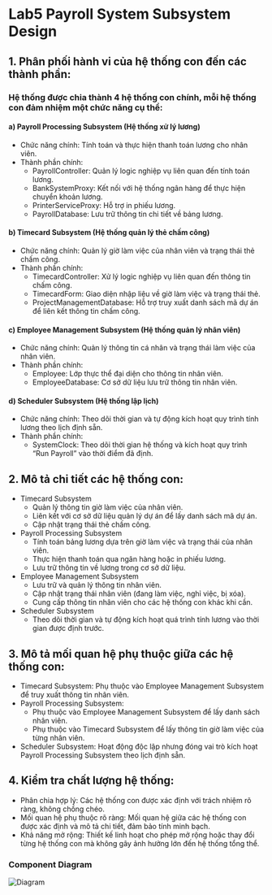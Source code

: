 # Lab5 Payroll System Subsystem Design 

## 1. Phân phối hành vi của hệ thống con đến các thành phần:
### Hệ thống được chia thành 4 hệ thống con chính, mỗi hệ thống con đảm nhiệm một chức năng cụ thể:
#### a) Payroll Processing Subsystem (Hệ thống xử lý lương)
- Chức năng chính: Tính toán và thực hiện thanh toán lương cho nhân viên.
- Thành phần chính:
  + PayrollController: Quản lý logic nghiệp vụ liên quan đến tính toán lương.
  + BankSystemProxy: Kết nối với hệ thống ngân hàng để thực hiện chuyển khoản lương.
  + PrinterServiceProxy: Hỗ trợ in phiếu lương.
  + PayrollDatabase: Lưu trữ thông tin chi tiết về bảng lương.
#### b) Timecard Subsystem (Hệ thống quản lý thẻ chấm công)
- Chức năng chính: Quản lý giờ làm việc của nhân viên và trạng thái thẻ chấm công.
- Thành phần chính:
  + TimecardController: Xử lý logic nghiệp vụ liên quan đến thông tin chấm công.
  + TimecardForm: Giao diện nhập liệu về giờ làm việc và trạng thái thẻ.
  + ProjectManagementDatabase: Hỗ trợ truy xuất danh sách mã dự án để liên kết thông tin chấm công.
#### c) Employee Management Subsystem (Hệ thống quản lý nhân viên)
- Chức năng chính: Quản lý thông tin cá nhân và trạng thái làm việc của nhân viên.
- Thành phần chính:
  + Employee: Lớp thực thể đại diện cho thông tin nhân viên.
  + EmployeeDatabase: Cơ sở dữ liệu lưu trữ thông tin nhân viên.
#### d) Scheduler Subsystem (Hệ thống lập lịch)
- Chức năng chính: Theo dõi thời gian và tự động kích hoạt quy trình tính lương theo lịch định sẵn.
- Thành phần chính:
  + SystemClock: Theo dõi thời gian hệ thống và kích hoạt quy trình “Run Payroll” vào thời điểm đã định.
    
## 2. Mô tả chi tiết các hệ thống con:
- Timecard Subsystem
  + Quản lý thông tin giờ làm việc của nhân viên.
  + Liên kết với cơ sở dữ liệu quản lý dự án để lấy danh sách mã dự án.
  + Cập nhật trạng thái thẻ chấm công.
- Payroll Processing Subsystem
  + Tính toán bảng lương dựa trên giờ làm việc và trạng thái của nhân viên.
  + Thực hiện thanh toán qua ngân hàng hoặc in phiếu lương.
  + Lưu trữ thông tin về lương trong cơ sở dữ liệu.
- Employee Management Subsystem
  + Lưu trữ và quản lý thông tin nhân viên.
  + Cập nhật trạng thái nhân viên (đang làm việc, nghỉ việc, bị xóa).
  + Cung cấp thông tin nhân viên cho các hệ thống con khác khi cần.
- Scheduler Subsystem
  + Theo dõi thời gian và tự động kích hoạt quá trình tính lương vào thời gian được định trước.

## 3. Mô tả mối quan hệ phụ thuộc giữa các hệ thống con:
- Timecard Subsystem: Phụ thuộc vào Employee Management Subsystem để truy xuất thông tin nhân viên.
- Payroll Processing Subsystem:
  + Phụ thuộc vào Employee Management Subsystem để lấy danh sách nhân viên.
  + Phụ thuộc vào Timecard Subsystem để lấy thông tin giờ làm việc của từng nhân viên.
- Scheduler Subsystem: Hoạt động độc lập nhưng đóng vai trò kích hoạt Payroll Processing Subsystem theo lịch định sẵn.

## 4. Kiểm tra chất lượng hệ thống:
- Phân chia hợp lý: Các hệ thống con được xác định với trách nhiệm rõ ràng, không chồng chéo.
- Mối quan hệ phụ thuộc rõ ràng: Mối quan hệ giữa các hệ thống con được xác định và mô tả chi tiết, đảm bảo tính minh bạch.
- Khả năng mở rộng: Thiết kế linh hoạt cho phép mở rộng hoặc thay đổi từng hệ thống con mà không gây ảnh hưởng lớn đến hệ thống tổng thể.


### Component Diagram
![Diagram](https://www.planttext.com/api/plantuml/png/b9DBJiCm48RtFiKe6rQz00jKqT8TKgLqXx9mdI4ryICQEq24E1aBZiGLS5vAI4AaBZsU-VxVC-EVh--jyvnygHLpkJH0rY4hkCXvXX2Tf4R1AOMuFBlAUTGHV320f_vYPuqdgnHICWuVBEacS2JxWi8_SXDu6etVSy_Ft672FjcWS-HLJO6GBj0vQRAPOfSo4Rpd9e-Rj53wNdMQqdYa6EbL2Xp5MyAoWmTTA5iXmc1rPg7FISQ7PLmiBfYMmUKCqhhTAIlofkG6zbYWIT48YOwnfTR2PdEte0Yt41tG1oa7sFjFmsqKCFD-NKL1pwLoqV-S9PiZqfkb72wsf3N6T7ere5k1W2XuLOzX3R0qwXOIuWt1ALci4YPBKLV7tbAhtoobDC-sxkXuSd-A9oquaSmof05Gj4yAZ6qOTFtLVW400F__0m00)
